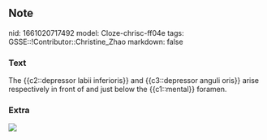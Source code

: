## Note
nid: 1661020717492
model: Cloze-chrisc-ff04e
tags: GSSE::!Contributor::Christine_Zhao
markdown: false

### Text
<div>
  <div>
    <div>
      <div>
        The {{c2::depressor labii inferioris}} and {{c3::depressor
        anguli oris}} arise respectively in front of and just below
        the {{c1::mental}} foramen.
      </div>
    </div>
  </div>
</div>

### Extra
<img src="109889087_2596904193881034_8435587670869509167_n.jpg">
